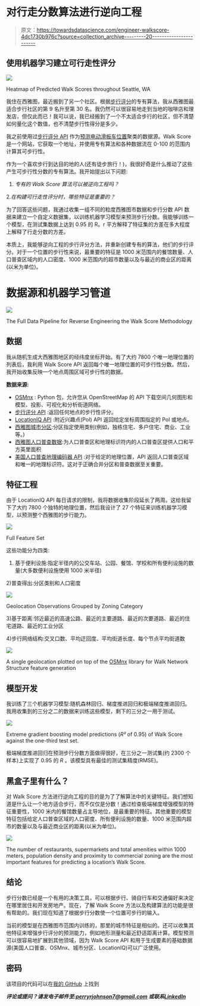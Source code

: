 # 对行走分数算法进行逆向工程

> 原文：<https://towardsdatascience.com/engineer-walkscore-4dc1730b976c?source=collection_archive---------20----------------------->

## **使用机器学习建立可行走性评分**

![](img/a41dca54703d126b3ce11a2250fda420.png)

Heatmap of Predicted Walk Scores throughout Seattle, WA

我住在西雅图，最近搬到了另一个社区。根据[步行评分](https://www.redfin.com/how-walk-score-works)的专有算法，我从西雅图最适合步行社区的第 9 名升至第 30 名。我仍然可以很容易地走到当地的咖啡店和理发店，但仅此而已！我可以说，我已经搬到了一个不太适合步行的社区，但不清楚如何量化这个数值，也不清楚步行性得分是多少。

我之前使用过[步行评分 API](https://www.walkscore.com/professional/api.php) 作为[预测电动滑板车位置](/a-birds-eye-view-leveraging-machine-learning-to-generate-nests-30dd2136a839)聚类的数据源。Walk Score 是一个网站，它获取一个地址，并使用专有算法和各种数据流在 0-100 的范围内计算其可步行性。

作为一个喜欢步行到达目的地的人(还有徒步旅行！)，我很好奇是什么推动了这些产生可步行性分数的专有算法。我开始提出以下问题:

1.  *专有的 Walk Score 算法可以被逆向工程吗？*

2.*在构建可行走性评分时，哪些特征是重要的？*

为了回答这些问题，我通过收集一组不同的粒度西雅图市数据和步行分数 API 数据来建立一个自定义数据集，以训练机器学习模型来预测步行分数。我能够训练一个模型，在测试集数据上达到 0.95 的 R。r 平方解释了特征集的方差在多大程度上解释了行走分数的方差。

本质上，我能够逆向工程的步行评分方法，并重新创建专有的算法，他们的步行评分。对于一个位置的步行性来说，最重要的特征是 1000 米范围内的餐馆数量、人口普查区域内的人口密度、1000 米范围内的超市数量以及与最近的商业区的距离(以米为单位)。

# 数据源和机器学习管道

![](img/9a2e250d45262b10e0e5a2ed3b7a01c0.png)

The Full Data Pipeline for Reverse Engineering the Walk Score Methodology

## **数据**

我从随机生成大西雅图地区的经纬度坐标开始。有了大约 7800 个唯一地理位置的列表后，我利用 Walk Score API 返回每个唯一地理位置的可步行性分数。然后，我开始收集反映一个地点周围区域可步行性的数据。

**数据来源:**

*   [OSMnx](https://github.com/gboeing/osmnx) : Python 包，允许您从 OpenStreetMap 的 API 下载空间几何图形和模型、投影、可视化和分析街道网络。
*   [步行评分 API](https://www.walkscore.com/professional/api.php) :返回任何地点的步行性评分。
*   [LocationIQ API](https://locationiq.com) :附近兴趣点(PoI) API 返回给定坐标周围指定的 PoI 或地点。
*   [西雅图城市分区](http://data-seattlecitygis.opendata.arcgis.com/datasets/862db70aaf974523b3bcae427f1f512d_5):分区指定使用类别(例如，独栋住宅、多户住宅、商业、工业等。)
*   [西雅图人口普查数据](https://www.seattle.gov/opcd/population-and-demographics/geographic-files-and-maps#2010census):为人口普查区和地理标识符内的人口普查区提供人口和平方英里面积
*   [美国人口普查地理编码器 API](https://geocoding.geo.census.gov) :对于给定的地理位置，API 返回人口普查区域和唯一的地理标识符。这对于正确合并分区和普查数据至关重要。

## **特征工程**

由于 LocationIQ API 每日请求的限制，我将数据收集阶段延长了两周。这给我留下了大约 7800 个独特的地理位置，然后我设计了 27 个特征来训练机器学习模型，以预测整个西雅图的步行能力。

![](img/e3056b0897a5ecfab806f294f3456103.png)

Full Feature Set

这些功能分为四类:

1.  基于便利设施:指定半径内的公交车站、公园、餐馆、学校和所有便利设施的数量(大多数便利设施使用 1000 米半径)

2)普查得出:分区类别和人口密度

![](img/9ab6c14bc1d402951d4fa8160cb961dc.png)

Geolocation Observations Grouped by Zoning Category

3)基于距离:邻近最近的高速公路、最近的主要道路、最近的次要道路、最近的住宅道路、最近的工业分区

4)步行网络结构:交叉口数、平均迂回度、平均街道长度、每个节点平均街道数

![](img/7b8dcaca043209f4ff8e9562d7d9f406.png)

A single geolocation plotted on top of the [OSMnx](https://github.com/gboeing/osmnx) library for Walk Network Structure feature generation

## **模型开发**

我训练了三个机器学习模型:随机森林回归、梯度推进回归和极端梯度推进回归。我用收集到的三分之二的数据来训练这些模型，剩下的三分之一用于测试。

![](img/cf74970eb450f4dcd4e93345d2901d45.png)

Extreme gradient boosting model predictions (*R²* of 0.95) of Walk Score against the one-third test set.

极端梯度推进回归在预测步行分数方面做得很好，在三分之一测试集(约 2300 个样本)上实现了 0.95 的 *R* 。该模型具有最佳的测试集精度(RMSE)。

## 黑盒子里有什么？

对 Walk Score 方法进行逆向工程的目的是为了了解算法中的关键特征。我们想知道是什么让一个地方适合步行，而不仅仅是分数！通过检查极端梯度增强模型的特征重要性，1000 米内的餐馆数量占主导地位，是最重要的特征。其他重要的模型特征包括给定人口普查区域的人口密度、所有便利设施的数量、1000 米范围内超市的数量以及与最近商业区的距离(以米为单位)。

![](img/5d4168dd23db9eca3bc49fe40a42dd3d.png)

The number of restaurants, supermarkets and total amenities within 1000 meters, population density and proximity to commercial zoning are the most important features for predicting a location’s Walk Score.

## **结论**

步行分数已经是一个有用的决策工具，可以根据步行、骑自行车和交通偏好来决定在哪里居住和开发房地产。现在，了解 Walk Score 方法以及构建算法的功能是很有帮助的。我们现在知道了根据步行分数使一个位置可步行的输入。

当前的模型是在西雅图市范围内训练的，那里的城市特征是相似的。还可以收集其他特征来增强步行评分的预测能力，例如地形测量和最近舒适距离计算。模型预测可以很容易地扩展到其他领域，因为 Walk Score API 和用于生成要素的基础数据源(美国人口普查、OSMnx、城市分区、LocationIQ)可以广泛使用。

## 密码

该项目的代码可以在[我的 GitHub](https://github.com/perryrjohnson/Walk-Score) 上找到

***评论或提问？请发电子邮件至:perryrjohnson7@gmail.com 或联系***[***LinkedIn***](https://www.linkedin.com/in/perryrjohnson/)
